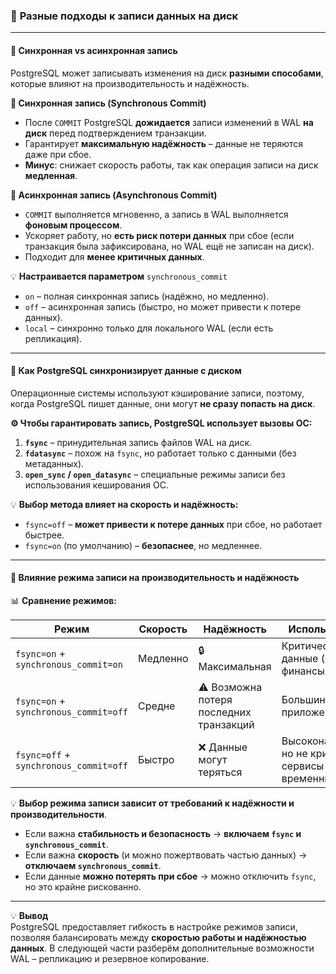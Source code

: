 ### 🔹 **Разные подходы к записи данных на диск**

---

#### 📌 **Синхронная vs асинхронная запись**

PostgreSQL может записывать изменения на диск **разными способами**, которые влияют на производительность и надёжность.

**📌 Синхронная запись (Synchronous Commit)**

- После `COMMIT` PostgreSQL **дожидается** записи изменений в WAL **на диск** перед подтверждением транзакции.
- Гарантирует **максимальную надёжность** – данные не теряются даже при сбое.
- **Минус**: снижает скорость работы, так как операция записи на диск **медленная**.

**📌 Асинхронная запись (Asynchronous Commit)**

- `COMMIT` выполняется мгновенно, а запись в WAL выполняется **фоновым процессом**.
- Ускоряет работу, но **есть риск потери данных** при сбое (если транзакция была зафиксирована, но WAL ещё не записан на диск).
- Подходит для **менее критичных данных**.

💡 **Настраивается параметром** `synchronous_commit`

- `on` – полная синхронная запись (надёжно, но медленно).
- `off` – асинхронная запись (быстро, но может привести к потере данных).
- `local` – синхронно только для локального WAL (если есть репликация).

---

#### 📌 **Как PostgreSQL синхронизирует данные с диском**

Операционные системы используют кэширование записи, поэтому, когда PostgreSQL пишет данные, они могут **не сразу попасть на диск**.

**⚙ Чтобы гарантировать запись, PostgreSQL использует вызовы ОС:**

1. **`fsync`** – принудительная запись файлов WAL на диск.
2. **`fdatasync`** – похож на `fsync`, но работает только с данными (без метаданных).
3. **`open_sync` / `open_datasync`** – специальные режимы записи без использования кеширования ОС.

💡 **Выбор метода влияет на скорость и надёжность:**

- `fsync=off` – **может привести к потере данных** при сбое, но работает быстрее.
- `fsync=on` (по умолчанию) – **безопаснее**, но медленнее.

---

#### 📌 **Влияние режима записи на производительность и надёжность**

📊 **Сравнение режимов:**

|Режим|Скорость|Надёжность|Используется для|
|---|---|---|---|
|`fsync=on` + `synchronous_commit=on`|Медленно|🔒 Максимальная|Критически важные данные (банкинг, финансы)|
|`fsync=on` + `synchronous_commit=off`|Средне|⚠ Возможна потеря последних транзакций|Большинство OLTP-приложений|
|`fsync=off` + `synchronous_commit=off`|Быстро|❌ Данные могут теряться|Высоконагруженные, но не критичные сервисы (кеши, временные данные)|

💡 **Выбор режима записи зависит от требований к надёжности и производительности**.

- Если важна **стабильность и безопасность** → **включаем `fsync` и `synchronous_commit`**.
- Если важна **скорость** (и можно пожертвовать частью данных) → **отключаем `synchronous_commit`**.
- Если данные **можно потерять при сбое** → можно отключить `fsync`, но это крайне рискованно.

---

💡 **Вывод**  
PostgreSQL предоставляет гибкость в настройке режимов записи, позволяя балансировать между **скоростью работы и надёжностью данных**. В следующей части разберём дополнительные возможности WAL – репликацию и резервное копирование.